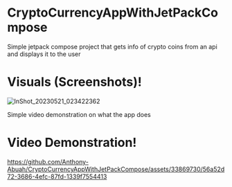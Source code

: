 # CryptoCurrencyAppWithJetPackCompose
Simple jetpack compose project that gets info of crypto coins from an api and displays it to the user
# Visuals (Screenshots)!
![InShot_20230521_023422362](https://github.com/Anthony-Abuah/CryptoCurrencyAppWithJetPackCompose/assets/33869730/9e6a3a59-dc0d-4ba9-b085-4dc1a7cdaa32)


Simple video demonstration on what the app does
# Video Demonstration!
https://github.com/Anthony-Abuah/CryptoCurrencyAppWithJetPackCompose/assets/33869730/56a52d72-3686-4efc-87fd-1339f7554413
